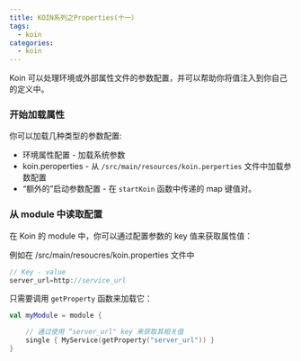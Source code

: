 ```yaml
---
title: KOIN系列之Properties(十一）
tags:
  - koin
categories:
  - koin
---
```


Koin 可以处理环境或外部属性文件的参数配置，并可以帮助你将值注入到你自己的定义中。

### 开始加载属性

你可以加载几种类型的参数配置:

- 环境属性配置 - 加载系统参数
- koin.peroperties - 从 `/src/main/resources/koin.perperties` 文件中加载参数配置
- “额外的”启动参数配置 - 在 `startKoin` 函数中传递的 map 键值对。

### 从 module 中读取配置

在 Koin 的 module 中，你可以通过配置参数的 key 值来获取属性值：

例如在 /src/main/resoucres/koin.properties 文件中

```java
// Key - value
server_url=http://service_url
```

只需要调用 `getProperty` 函数来加载它：

```kotlin
val myModule = module {

    // 通过使用 “server_url" key 来获取其相关值
    single { MyService(getProperty("server_url")) }
}

```
